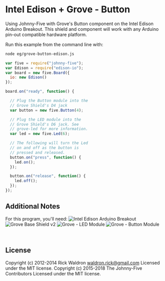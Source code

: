 <!--remove-start-->

# Intel Edison + Grove - Button

<!--remove-end-->


Using Johnny-Five with Grove's Button component on the Intel Edison Arduino Breakout. This shield and component will work with any Arduino pin-out compatible hardware platform.







Run this example from the command line with:
```bash
node eg/grove-button-edison.js
```


```javascript
var five = require("johnny-five");
var Edison = require("edison-io");
var board = new five.Board({
  io: new Edison()
});

board.on("ready", function() {

  // Plug the Button module into the
  // Grove Shield's D4 jack
  var button = new five.Button(4);

  // Plug the LED module into the
  // Grove Shield's D6 jack. See
  // grove-led for more information.
  var led = new five.Led(6);

  // The following will turn the Led
  // on and off as the button is
  // pressed and released.
  button.on("press", function() {
    led.on();
  });

  button.on("release", function() {
    led.off();
  });
});

```








## Additional Notes
For this program, you'll need:
![Intel Edison Arduino Breakout](https://cdn.sparkfun.com//assets/parts/1/0/1/3/9/13097-06.jpg)
![Grove Base Shield v2](http://www.seeedstudio.com/depot/images/product/base%20shield%20V2_01.jpg)
![Grove - LED Module](http://www.seeedstudio.com/depot/images/product/Red%20LED_02.jpg)
![Grove - Button Module](http://www.seeedstudio.com/depot/images/product/bgpushb1.jpg)

&nbsp;

<!--remove-start-->

## License
Copyright (c) 2012-2014 Rick Waldron <waldron.rick@gmail.com>
Licensed under the MIT license.
Copyright (c) 2015-2018 The Johnny-Five Contributors
Licensed under the MIT license.

<!--remove-end-->
